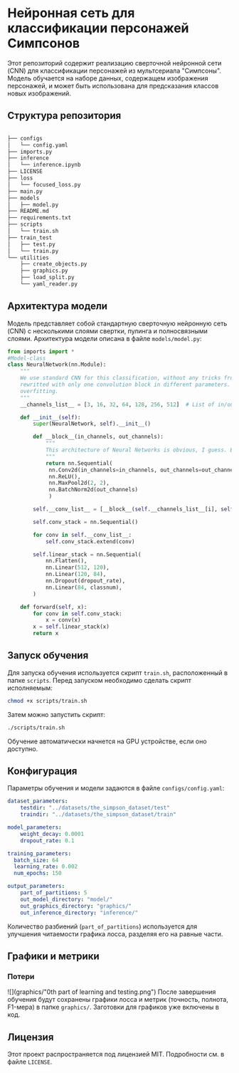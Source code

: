 # Нейронная сеть для классификации персонажей Симпсонов

Этот репозиторий содержит реализацию сверточной нейронной сети (CNN) для классификации персонажей из мультсериала "Симпсоны". Модель обучается на наборе данных, содержащем изображения персонажей, и может быть использована для предсказания классов новых изображений.

## Структура репозитория
```bash

├── configs
│   └── config.yaml
├── imports.py
├── inference
│   └── inference.ipynb
├── LICENSE
├── loss
│   └── focused_loss.py
├── main.py
├── models
│   ├── model.py
├── README.md
├── requirements.txt
├── scripts
│   └── train.sh
├── train_test
│   ├── test.py
│   └── train.py
└── utilities
    ├── create_objects.py
    ├── graphics.py
    ├── load_split.py
    └── yaml_reader.py
```

## Архитектура модели

Модель представляет собой стандартную сверточную нейронную сеть (CNN) с несколькими слоями свертки, пулинга и полносвязными слоями. Архитектура модели описана в файле `models/model.py`:

```python
from imports import *
#Model-class
class NeuralNetwork(nn.Module):
    """
    We use standard CNN for this classification, without any tricks from ResNet, MobileNet or Inception. Maybe (?) these model will be
    rewritted with only one convolution block in different parameters. Bias in this model increase converge. But it may be a little bit
    overfitting.
    """
    __channels_list__ = [3, 16, 32, 64, 128, 256, 512]  # List of in/out channels for convolutions. If you have a lot of memory on GPU you can expand it.

    def __init__(self):
        super(NeuralNetwork, self).__init__()

        def __block__(in_channels, out_channels):
            """
            This architecture of Neural Networks is obvious, I guess. BTW, without BN model converge in slowly in 3-4 times.
            """
            return nn.Sequential(
             nn.Conv2d(in_channels=in_channels, out_channels=out_channels, kernel_size=(3, 3), padding=1, bias=True),
             nn.ReLU(),
             nn.MaxPool2d(2, 2),
             nn.BatchNorm2d(out_channels)
             )

        self.__conv_list__ = [__block__(self.__channels_list__[i], self.__channels_list__[i+1]) for i in range(len(self.__channels_list__)-1)]

        self.conv_stack = nn.Sequential()

        for conv in self.__conv_list__:
            self.conv_stack.extend(conv)

        self.linear_stack = nn.Sequential(
            nn.Flatten(),
            nn.Linear(512, 120),
            nn.Linear(120, 84),
            nn.Dropout(dropout_rate),
            nn.Linear(84, classnum),
        )

    def forward(self, x):
        for conv in self.conv_stack:
            x = conv(x)
        x = self.linear_stack(x)
        return x
```

## Запуск обучения

Для запуска обучения используется скрипт `train.sh`, расположенный в папке `scripts`. Перед запуском необходимо сделать скрипт исполняемым:
```bash
chmod +x scripts/train.sh
```

Затем можно запустить скрипт:
```bash
./scripts/train.sh
```

Обучение автоматически начнется на GPU устройстве, если оно доступно.

## Конфигурация

Параметры обучения и модели задаются в файле `configs/config.yaml`:
```yml
dataset_parameters:
    testdir: "../datasets/the_simpson_dataset/test"
    traindir: "../datasets/the_simpson_dataset/train"

model_parameters:
    weight_decay: 0.0001
    dropout_rate: 0.1

training_parameters:
  batch_size: 64
  learning_rate: 0.002
  num_epochs: 150

output_parameters:
    part_of_partitions: 5
    out_model_directory: "model/"
    out_graphics_directory: "graphics/"
    out_inference_directory: "inference/"
```

Количество разбиений (`part_of_partitions`) используется для улучшения читаемости графика лосса, разделяя его на равные части.

## Графики и метрики

### Потери

![](graphics/"0th part of learning and testing.png")
После завершения обучения будут сохранены графики лосса и метрик (точность, полнота, F1-мера) в папке `graphics/`. Заготовки для графиков уже включены в код.

## Лицензия

Этот проект распространяется под лицензией MIT. Подробности см. в файле `LICENSE`.
